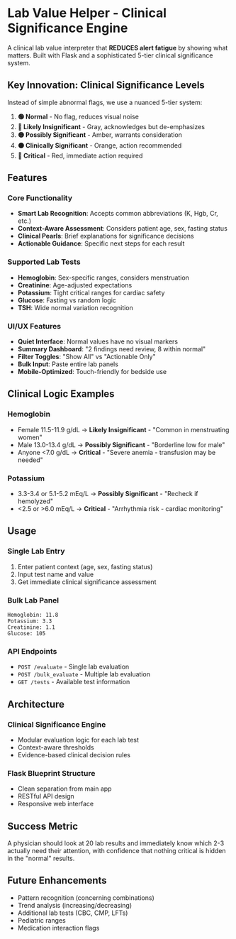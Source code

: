 # Lab Value Helper - Clinical Significance Engine

A clinical lab value interpreter that **REDUCES alert fatigue** by showing what matters. Built with Flask and a sophisticated 5-tier clinical significance system.

## Key Innovation: Clinical Significance Levels

Instead of simple abnormal flags, we use a nuanced 5-tier system:

1. **🟢 Normal** - No flag, reduces visual noise
2. **🔘 Likely Insignificant** - Gray, acknowledges but de-emphasizes
3. **🟡 Possibly Significant** - Amber, warrants consideration  
4. **🟠 Clinically Significant** - Orange, action recommended
5. **🔴 Critical** - Red, immediate action required

## Features

### Core Functionality
- **Smart Lab Recognition**: Accepts common abbreviations (K, Hgb, Cr, etc.)
- **Context-Aware Assessment**: Considers patient age, sex, fasting status
- **Clinical Pearls**: Brief explanations for significance decisions
- **Actionable Guidance**: Specific next steps for each result

### Supported Lab Tests
- **Hemoglobin**: Sex-specific ranges, considers menstruation
- **Creatinine**: Age-adjusted expectations
- **Potassium**: Tight critical ranges for cardiac safety
- **Glucose**: Fasting vs random logic
- **TSH**: Wide normal variation recognition

### UI/UX Features
- **Quiet Interface**: Normal values have no visual markers
- **Summary Dashboard**: "2 findings need review, 8 within normal"
- **Filter Toggles**: "Show All" vs "Actionable Only"
- **Bulk Input**: Paste entire lab panels
- **Mobile-Optimized**: Touch-friendly for bedside use

## Clinical Logic Examples

### Hemoglobin
- Female 11.5-11.9 g/dL → **Likely Insignificant** - "Common in menstruating women"
- Male 13.0-13.4 g/dL → **Possibly Significant** - "Borderline low for male"
- Anyone <7.0 g/dL → **Critical** - "Severe anemia - transfusion may be needed"

### Potassium
- 3.3-3.4 or 5.1-5.2 mEq/L → **Possibly Significant** - "Recheck if hemolyzed"
- <2.5 or >6.0 mEq/L → **Critical** - "Arrhythmia risk - cardiac monitoring"

## Usage

### Single Lab Entry
1. Enter patient context (age, sex, fasting status)
2. Input test name and value
3. Get immediate clinical significance assessment

### Bulk Lab Panel
```
Hemoglobin: 11.8
Potassium: 3.3
Creatinine: 1.1
Glucose: 105
```

### API Endpoints
- `POST /evaluate` - Single lab evaluation
- `POST /bulk_evaluate` - Multiple lab evaluation
- `GET /tests` - Available test information

## Architecture

### Clinical Significance Engine
- Modular evaluation logic for each lab test
- Context-aware thresholds
- Evidence-based clinical decision rules

### Flask Blueprint Structure
- Clean separation from main app
- RESTful API design
- Responsive web interface

## Success Metric

A physician should look at 20 lab results and immediately know which 2-3 actually need their attention, with confidence that nothing critical is hidden in the "normal" results.

## Future Enhancements

- Pattern recognition (concerning combinations)
- Trend analysis (increasing/decreasing)
- Additional lab tests (CBC, CMP, LFTs)
- Pediatric ranges
- Medication interaction flags 